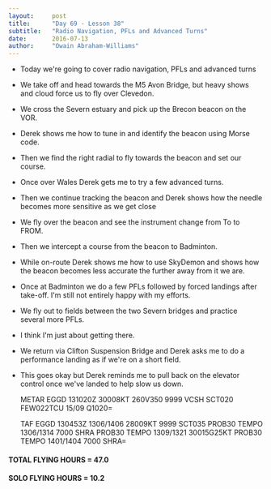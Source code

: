 ```yaml
---
layout:     post
title:      "Day 69 - Lesson 38"
subtitle:   "Radio Navigation, PFLs and Advanced Turns"
date:       2016-07-13
author:     "Owain Abraham-Williams"
---
```


 * Today we're going to cover radio navigation, PFLs and advanced turns
 * We take off and head towards the M5 Avon Bridge, but heavy shows and cloud force us to fly over Clevedon.
 * We cross the Severn estuary and pick up the Brecon beacon on the VOR.
 * Derek shows me how to tune in and identify the beacon using Morse code.
 * Then we find the right radial to fly towards the beacon and set our course.
 * Once over Wales Derek gets me to try a few advanced turns.
 * Then we continue tracking the beacon and Derek shows how the needle becomes more sensitive as we get close
 * We fly over the beacon and see the instrument change from To to FROM.
 * Then we intercept a course from the beacon to Badminton.
 * While on-route Derek shows me how to use SkyDemon and shows how the beacon becomes less accurate the further away from it we are.
 * Once at Badminton we do a few PFLs followed by forced landings after take-off. I'm still not entirely happy with my efforts.
 * We fly out to fields between the two Severn bridges and practice several more PFLs.
 * I think I'm just about getting there.
 * We return via Clifton Suspension Bridge and Derek asks me to do a performance landing as if we're on a short field.
 * This goes okay but Derek reminds me to pull back on the elevator control once we've landed to help slow us down.

    METAR EGGD 131020Z 30008KT 260V350 9999 VCSH SCT020 FEW022TCU
               15/09 Q1020=

    TAF EGGD 130453Z 1306/1406 28009KT 9999 SCT035
             PROB30 TEMPO 1306/1314 7000 SHRA
             PROB30 TEMPO 1309/1321 30015G25KT
             PROB30 TEMPO 1401/1404 7000 SHRA=

#### TOTAL FLYING HOURS = 47.0

#### SOLO FLYING HOURS = 10.2